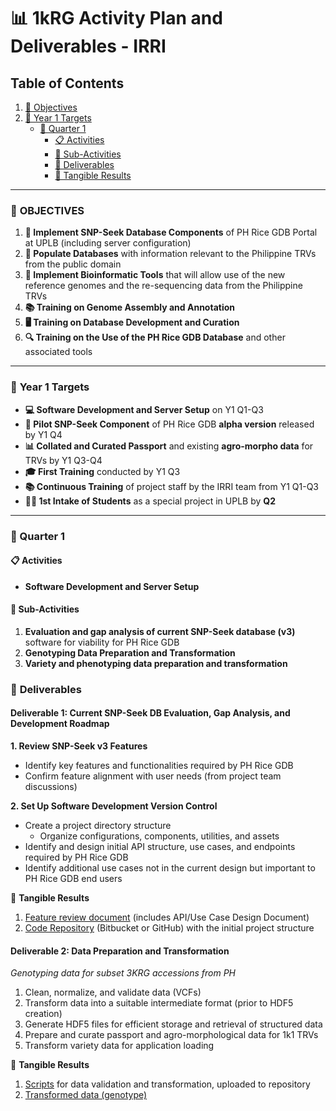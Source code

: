 # 📊 **1kRG Activity Plan and Deliverables - IRRI**

## Table of Contents
1. [🎯 Objectives](#objectives)
2. [📅 Year 1 Targets](#year-1-targets)
    - [📅 Quarter 1](#quarter-1)
        - [📋 Activities](#activities)
        - [📅 Sub-Activities](#sub-activities)
        - [📜 Deliverables](#deliverables)
        - [🎯 Tangible Results](#deliverables)
    
---

### 🎯 **OBJECTIVES**

1. **🔧 Implement SNP-Seek Database Components** of PH Rice GDB Portal at UPLB (including server configuration)
2. **🌾 Populate Databases** with information relevant to the Philippine TRVs from the public domain
3. **🧬 Implement Bioinformatic Tools** that will allow use of the new reference genomes and the re-sequencing data from the Philippine TRVs
4. **📚 Training on Genome Assembly and Annotation**
5. **🖥️ Training on Database Development and Curation**
6. **🔍 Training on the Use of the PH Rice GDB Database** and other associated tools

---

### 📅 **Year 1 Targets**

- **💻 Software Development and Server Setup** on Y1 Q1-Q3
- **🚀 Pilot SNP-Seek Component** of PH Rice GDB **alpha version** released by Y1 Q4
- **📊 Collated and Curated Passport** and existing **agro-morpho data** for TRVs by Y1 Q3-Q4
- **🎓 First Training** conducted by Y1 Q3
- **📚 Continuous Training** of project staff by the IRRI team from Y1 Q1-Q3
- **👩‍🎓 1st Intake of Students** as a special project in UPLB by **Q2**

---

### **📅 Quarter 1**

#### 📋 **Activities**  
- **Software Development and Server Setup**

#### 📅 **Sub-Activities**

1. **Evaluation and gap analysis of current SNP-Seek database (v3)** software for viability for PH Rice GDB  
2. **Genotyping Data Preparation and Transformation**  
3. **Variety and phenotyping data preparation and transformation**

### 📜 **Deliverables**

#### **Deliverable 1**: Current SNP-Seek DB Evaluation, Gap Analysis, and Development Roadmap

**1. Review SNP-Seek v3 Features**  
- Identify key features and functionalities required by PH Rice GDB  
- Confirm feature alignment with user needs (from project team discussions)

**2. Set Up Software Development Version Control**  
- Create a project directory structure  
    - Organize configurations, components, utilities, and assets  
- Identify and design initial API structure, use cases, and endpoints required by PH Rice GDB  
- Identify additional use cases not in the current design but important to PH Rice GDB end users

🎯 **Tangible Results**  
1. [Feature review document](https://1k1rg.github.io/deliverablesAndDocs/FeatureReview) (includes API/Use Case Design Document)  
2. [Code Repository](https://github.com/1K1RG/1k1RG-SNPseek) (Bitbucket or GitHub) with the initial project structure  


#### **Deliverable 2**: Data Preparation and Transformation  
*Genotyping data for subset 3KRG accessions from PH*

1. Clean, normalize, and validate data (VCFs)  
2. Transform data into a suitable intermediate format (prior to HDF5 creation)  
3. Generate HDF5 files for efficient storage and retrieval of structured data  
4. Prepare and curate passport and agro-morphological data for 1k1 TRVs  
5. Transform variety data for application loading

🎯 **Tangible Results**  
1. [Scripts](https://github.com/1K1RG/1k1RG-sample) for data validation and transformation, uploaded to repository  
2. [Transformed data (genotype)](https://github.com/1K1RG/1kRG-sampl)
